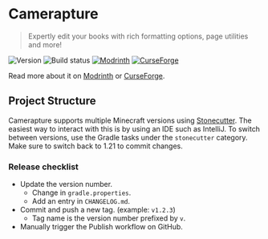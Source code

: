 # Camerapture

> Expertly edit your books with rich formatting options, page utilities and more!

![Version](https://img.shields.io/github/v/release/chrrs/scribble?include_prereleases&style=flat-square)
![Build status](https://img.shields.io/github/actions/workflow/status/chrrs/scribble/build.yml?style=flat-square)
[![Modrinth](https://img.shields.io/modrinth/dt/yXAvIk0x?style=flat-square&logo=modrinth)](https://modrinth.com/mod/scribble)
[![CurseForge](https://img.shields.io/curseforge/dt/1051344?style=flat-square&logo=curseforge)](https://curseforge.com/minecraft/mc-mods/scribble)

Read more about it on [Modrinth](https://modrinth.com/mod/scribble) or [CurseForge](https://curseforge.com/minecraft/mc-mods/scribble).

## Project Structure

Camerapture supports multiple Minecraft versions using [Stonecutter](https://stonecutter.kikugie.dev/).
The easiest way to interact with this is by using an IDE such as IntelliJ. To switch between versions,
use the Gradle tasks under the `stonecutter` category. Make sure to switch back to 1.21 to commit changes.

### Release checklist

- Update the version number.
  - Change in `gradle.properties`.
  - Add an entry in `CHANGELOG.md`.
- Commit and push a new tag. (example: `v1.2.3`)
  - Tag name is the version number prefixed by `v`.
- Manually trigger the Publish workflow on GitHub.

